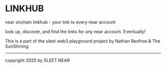 # LINKHUB
near onchain linkhub - your link to every near account

look up, discover, and find the links for any near account. Eventually!

This is a part of the sleet web3 playground project by Nathan Renfroe & The SunShining.




---


copyright 2025 by SLEET.NEAR